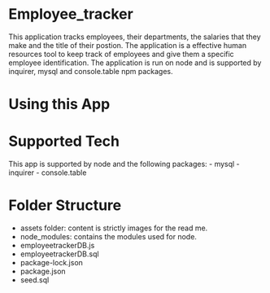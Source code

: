 # Employee_tracker

  This application tracks employees, their departments, the salaries that they make and the title of their postion.  The application is a effective human resources tool to keep track of employees and give them a specific employee identification.  The application is run on node and is supported by inquirer, mysql and console.table npm packages.  


# Using this App
  
  
  


# Supported Tech

  This app is supported by node and the following packages:
    - mysql
    - inquirer
    - console.table

# Folder Structure
  
  - assets folder: content is strictly images for the read me.
  - node_modules: contains the modules used for node.
  - employeetrackerDB.js
  - employeetrackerDB.sql
  - package-lock.json
  - package.json 
  - seed.sql
